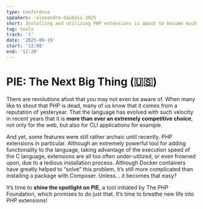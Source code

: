 ```yaml
---
type: conference
speakers: -alexandre-daubois-2025
short: Installing and utilizing PHP extensions is about to become much easier.
tag: tools
track: '1'
date: '2025-09-19'
start: '12:00'
end: '12:20'
---
```


# PIE: The Next Big Thing (🇺🇸)

There are revolutions afoot that you may not even be aware of. When many like to shout that PHP is dead, many of us know that it comes from a reputation of yesteryear. That the language has evolved with such velocity in recent years that it is **more than ever an extremely competitive choice**, not only for the web, but also for CLI applications for example.

And yet, some features were still rather archaic until recently. PHP extensions in particular. Although an extremely powerful tool for adding functionality to the language, taking advantage of the execution speed of the C language, extensions are all too often under-utilized, or even frowned upon, due to a tedious installation process. Although Docker containers have greatly helped to “solve“ this problem, it’s still more complicated than installing a package with Composer. Unless… it becomes that easy?

It’s time to **shine the spotlight on PIE**, a tool initiated by The PHP Foundation, which promises to do just that. It’s time to breathe new life into PHP extensions!
